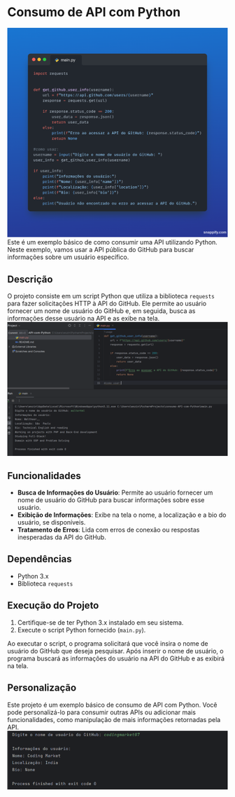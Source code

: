 # Consumo de API com Python
![image](/assets/imageGeral.png)
Este é um exemplo básico de como consumir uma API utilizando Python. Neste exemplo, vamos usar a API pública do GitHub para buscar informações sobre um usuário específico.

## Descrição

O projeto consiste em um script Python que utiliza a biblioteca `requests` para fazer solicitações HTTP à API do GitHub. Ele permite ao usuário fornecer um nome de usuário do GitHub e, em seguida, busca as informações desse usuário na API e as exibe na tela.
![image](/assets/print1.png)
## Funcionalidades

- **Busca de Informações do Usuário**: Permite ao usuário fornecer um nome de usuário do GitHub para buscar informações sobre esse usuário.
- **Exibição de Informações**: Exibe na tela o nome, a localização e a bio do usuário, se disponíveis.
- **Tratamento de Erros**: Lida com erros de conexão ou respostas inesperadas da API do GitHub.

## Dependências

- Python 3.x
- Biblioteca `requests`

## Execução do Projeto

1. Certifique-se de ter Python 3.x instalado em seu sistema.
2. Execute o script Python fornecido (`main.py`).

Ao executar o script, o programa solicitará que você insira o nome de usuário do GitHub que deseja pesquisar. Após inserir o nome de usuário, o programa buscará as informações do usuário na API do GitHub e as exibirá na tela.

## Personalização

Este projeto é um exemplo básico de consumo de API com Python. Você pode personalizá-lo para consumir outras APIs ou adicionar mais funcionalidades, como manipulação de mais informações retornadas pela API.
![image](/assets/print2.png)
